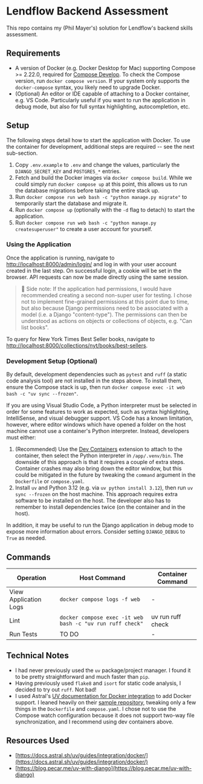 # Lendflow Backend Assessment

This repo contains my (Phil Mayer's) solution for Lendflow's backend skills assessment.

## Requirements

- A version of Docker (e.g. Docker Desktop for Mac) supporting Compose >= 2.22.0, required for [Compose Develop](https://docs.docker.com/reference/compose-file/develop/). To check the Compose version, run `docker compose version`. If your system only supports the `docker-compose` syntax, you likely need to upgrade Docker.
- (Optional) An editor or IDE capable of attaching to a Docker container, e.g. VS Code. Particularly useful if you want to run the application in debug mode, but also for full syntax highlighting, autocompletion, etc.

## Setup

The following steps detail how to start the application with Docker. To use the container for development, additional steps are required -- see the next sub-section.

1. Copy `.env.example` to `.env` and change the values, particularly the `DJANGO_SECRET_KEY` and `POSTGRES_*` entries.
2. Fetch and build the Docker images via `docker compose build`. While we could simply run `docker compose up` at this point, this allows us to run the database migrations before taking the entire stack up.
3. Run `docker compose run web bash -c "python manage.py migrate"` to temporarily start the database and migrate it.
4. Run `docker compose up` (optionally with the `-d` flag to detach) to start the application.
5. Run `docker compose run web bash -c "python manage.py createsuperuser"` to create a user account for yourself.

### Using the Application

Once the application is running, navigate to [http://localhost:8000/admin/login/](http://localhost:8000/admin/login/) and log in with your user account created in the last step. On successful login, a cookie will be set in the browser. API requests can now be made directly using the same session.

> 📘 Side note: If the application had permissions, I would have recommended creating a second non-super user for testing. I chose not to implement fine-grained permissions at this point due to time, but also because Django permissions need to be associated with a model (i.e. a Django "content-type"). The permissions can then be understood as actions on objects or collections of objects, e.g. "Can list books".

To query for New York Times Best Seller books, navigate to [http://localhost:8000/collections/nyt/books/best-sellers](http://localhost:8000/collections/nyt/books/best-sellers).

### Development Setup (Optional)

By default, development dependencies such as `pytest` and `ruff` (a static code analysis tool) are not installed in the steps above. To install them, ensure the Compose stack is up, then run `docker compose exec -it web bash -c "uv sync --frozen"`.

If you are using Visual Studio Code, a Python interpreter must be selected in order for some features to work as expected, such as syntax highlighting, IntelliSense, and visual debugger support. VS Code has a known limitation, however, where editor windows which have opened a folder on the host machine cannot use a container's Python interpreter. Instead, developers must either:

1. (Recommended) Use the [Dev Containers](https://marketplace.visualstudio.com/items?itemName=ms-vscode-remote.remote-containers) extension to attach to the container, then select the Python interpreter in `/app/.venv/bin`. The downside of this approach is that it requires a couple of extra steps. Container crashes may also bring down the editor window, but this could be mitigated in the future by tweaking the `command` argument in the `Dockerfile` or `compose.yaml`.
2. Install `uv` and Python 3.12 (e.g. via `uv python install 3.12`), then run `uv sync --frozen` on the host machine. This approach requires extra software to be installed on the host. The developer also has to remember to install dependencies twice (on the container and in the host).

In addition, it may be useful to run the Django application in debug mode to expose more information about errors. Consider setting `DJANGO_DEBUG` to `True` as needed.

## Commands

| Operation             | Host Command                                              | Container Command |
|-----------------------|-----------------------------------------------------------|-------------------|
| View Application Logs | `docker compose logs -f web`                              | -                 |
| Lint                  | `docker compose exec -it web bash -c "uv run ruff check"` | uv run ruff check |
| Run Tests             | TO DO                                                     | -                 |

## Technical Notes

- I had never previously used the `uv` package/project manager. I found it to be pretty straightforward and much faster than `pip`.
- Having previously used `flake8` and `isort` for static code analysis, I decided to try out `ruff`. Not bad!
- I used Astral's [UV documentation for Docker integration](https://docs.astral.sh/uv/guides/integration/docker/) to add Docker support. I leaned heavily on their [sample repository](https://github.com/astral-sh/uv-docker-example/tree/main), tweaking only a few things in the `Dockerfile` and `compose.yaml`. I chose not to use the Compose watch configuration because it does not support two-way file synchronization, and I recommend using dev containers above.

## Resources Used

- [https://docs.astral.sh/uv/guides/integration/docker/](https://docs.astral.sh/uv/guides/integration/docker/)
- [https://blog.pecar.me/uv-with-django](https://blog.pecar.me/uv-with-django)
